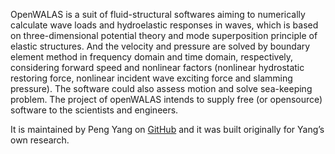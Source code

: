 OpenWALAS is a suit of fluid-structural softwares aiming to numerically calculate wave loads and hydroelastic responses in waves, which is based on three-dimensional potential theory and mode superposition principle of elastic structures. And the velocity and pressure are solved by boundary element method in frequency domain and time domain, respectively, considering forward speed and nonlinear factors (nonlinear hydrostatic restoring force, nonlinear incident wave exciting force and slamming pressure). The software could also assess motion and solve sea-keeping problem. The project of openWALAS intends to supply free (or opensource) software to the scientists and engineers.

It is maintained by Peng Yang on <a href="https://github.com/openWALAS/openWALAS.github.io">GitHub</a> and it was built originally for Yang’s own research.
